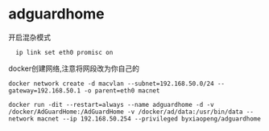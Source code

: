 # adguardhome

开启混杂模式

`` 
ip link set eth0 promisc on``

docker创建网络,注意将网段改为你自己的

``docker network create -d macvlan --subnet=192.168.50.0/24 --gateway=192.168.50.1 -o parent=eth0 macnet``

``docker run -dit --restart=always --name adguardhome -d -v /docker/AdGuardHome:/AdGuardHome -v /docker/ad/data:/usr/bin/data --network macnet --ip 192.168.50.254 --privileged byxiaopeng/adguardhome``
